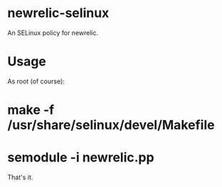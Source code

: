 newrelic-selinux
================

An SELinux policy for newrelic.

Usage
=====

As root (of course):

# make -f /usr/share/selinux/devel/Makefile
# semodule -i newrelic.pp

That's it.
